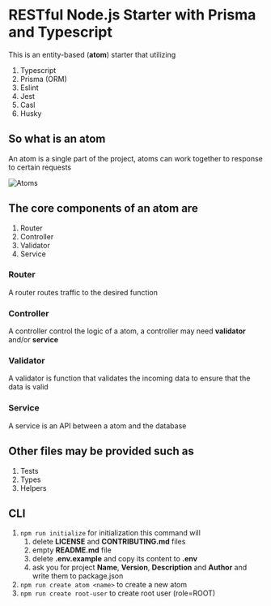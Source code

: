 # RESTful Node.js Starter with Prisma and Typescript

This is an entity-based (**atom**) starter that utilizing

1. Typescript
2. Prisma (ORM)
3. Eslint
4. Jest
5. Casl
6. Husky

## So what is an atom

An atom is a single part of the project, atoms can work together to response to certain requests

![Atoms](https://user-images.githubusercontent.com/75932114/137381027-5286706d-a759-4467-907e-c5efc715c9a9.png)

## The core components of an atom are

1. Router
2. Controller
3. Validator
4. Service

### Router

A router routes traffic to the desired function

### Controller

A controller control the logic of a atom, a controller may need **validator** and/or **service**

### Validator

A validator is function that validates the incoming data to ensure that the data is valid

### Service

A service is an API between a atom and the database

## Other files may be provided such as

1. Tests
2. Types
3. Helpers

## CLI

1. `npm run initialize` for initialization this command will
   1. delete **LICENSE** and **CONTRIBUTING.md** files
   2. empty **README.md** file
   3. delete **.env.example** and copy its content to **.env**
   4. ask you for project **Name**, **Version**, **Description** and **Author** and write them to package.json
2. `npm run create atom <name>` to create a new atom
3. `npm run create root-user` to create root user (role=ROOT)
